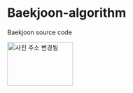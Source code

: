 # Baekjoon-algorithm
Baekjoon source code
<!DOCTYPE html>
<html>
  <body>
    <a href="https://www.acmicpc.net/">
      <img src="https://d2gd6pc034wcta.cloudfront.net/images/logo@2x.png" width="150" height="100" alt="사진 주소 변경됨" >
    </a>
  </body>
  </html>
